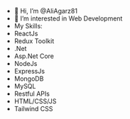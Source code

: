 - 👋 Hi, I’m @AliAgarz81
- 👀 I’m interested in Web Development
- My Skills:
- ReactJs
- Redux Toolkit
- .Net
- Asp.Net Core
- NodeJs
- ExpressJs
- MongoDB
- MySQL
- Restful APIs
- HTML/CSS/JS
- Tailwind CSS

